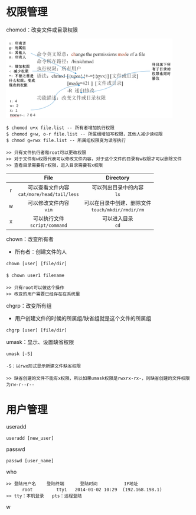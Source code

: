 # 权限管理
chomod：改变文件或目录权限
<!-- ![image](https://user-images.githubusercontent.com/49300332/145321186-71ce4c0c-04d3-4cbb-93d1-795b839cccdd.png = 100x20) -->
<img src="https://github.com/yixliu1/Learning-place/blob/main/Content/Linux/chmod.jpg" width = "450" height = "215" alt="" />

```
$ chomod u+x file.list -- 所有者增加执行权限
$ chomod g+w, o-r file.list -- 所属组增加写权限，其他人减少读权限
$ chmod g=rwx file.list -- 所属组权限变为读写执行

>> 只有文件执行者和root可以更改权限
>> 对于文件有w权限代表可以修改文件内容，对于这个文件的目录有w权限才可以删除文件
>> 查看目录需要有r权限，进入目录需要有x权限
```
| |**File**|**Directory**|
:-:|:-:|:-:
|r|可以查看文件内容</br>`cat/more/head/tail/less`|可以列出目录中的内容</br>`ls`|
|w|可以修改文件内容</br>`vim`|可以在目录中创建、删除文件</br>`touch/mkdir/rmdir/rm`|
|x|可以执行文件</br>`script/command`|可以进入目录</br>`cd`|


chown：改变所有者
- 所有者：创建文件的人
```
chown [user] [file/dir]

$ chown user1 filename

>> 只有root可以做这个操作
>> 改变的用户需要已经存在在系统里
```

chgrp：改变所有组
- 用户创建文件的时候的所属组/缺省组就是这个文件的所属组
```
chgrp [user] [file/dir]
```

umask：显示、设置缺省权限
```
umask [-S]

-S：以rwx形式显示新建文件缺省权限

>> 缺省创建的文件不能有x权限，所以如果umask权限是rwxrx-rx-，则缺省创建的文件权限为rw-r--r--
```
# 用户管理
useradd
```
useradd [new_user]
```
passwd
```
passwd [user_name]
```
who
```
>> 登陆用户名    登陆终端      登陆时间          IP地址
      root         tty1   2014-01-02 10:29  (192.168.198.1)
>> tty：本机登录   pts：远程登陆
```
w
```

```

